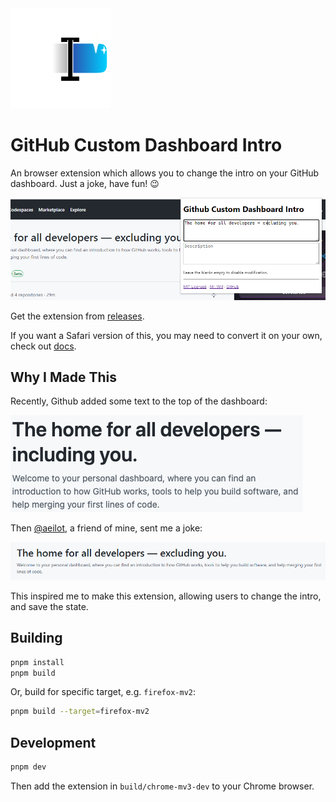 <img src="./assets/icon.png" alt="the icon of the extension" height="160">

# GitHub Custom Dashboard Intro

An browser extension which allows you to change the intro on your GitHub dashboard. Just a joke, have fun! 😉

![A preview screenshot of the extension](./screenshots/extension-preview.png)

Get the extension from [releases](https://github.com/MrWillCom/github-custom-dashboard-intro/releases).

If you want a Safari version of this, you may need to convert it on your own, check out [docs](https://docs.plasmo.com/framework/workflows/faq#what-are-the-officially-supported-browser-targets).

## Why I Made This

Recently, Github added some text to the top of the dashboard:

![The intro text at the top of the dashboard](./screenshots/intro-original.png)

Then [@aeilot](https://github.com/aeilot), a friend of mine, sent me a joke:

![The intro text, but edited](./screenshots/intro-joke.png)

This inspired me to make this extension, allowing users to change the intro, and save the state.

## Building

```sh
pnpm install
pnpm build
```

Or, build for specific target, e.g. `firefox-mv2`:

```sh
pnpm build --target=firefox-mv2
```

## Development

```sh
pnpm dev
```

Then add the extension in `build/chrome-mv3-dev` to your Chrome browser.
